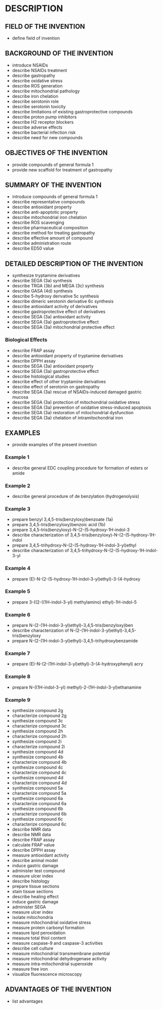 # DESCRIPTION

## FIELD OF THE INVENTION

- define field of invention

## BACKGROUND OF THE INVENTION

- introduce NSAIDs
- describe NSAIDs treatment
- describe gastropathy
- describe oxidative stress
- describe ROS generation
- describe mitochondrial pathology
- describe iron chelation
- describe serotonin role
- describe serotonin toxicity
- describe limitations of existing gastroprotective compounds
- describe proton pump inhibitors
- describe H2 receptor blockers
- describe adverse effects
- describe bacterial infection risk
- describe need for new compounds

## OBJECTIVES OF THE INVENTION

- provide compounds of general formula 1
- provide new scaffold for treatment of gastropathy

## SUMMARY OF THE INVENTION

- introduce compounds of general formula 1
- describe representative compounds
- describe antioxidant property
- describe anti-apoptotic property
- describe mitochondrial iron chelation
- describe ROS scavenging
- describe pharmaceutical composition
- describe method for treating gastropathy
- describe effective amount of compound
- describe administration route
- describe ED50 value

## DETAILED DESCRIPTION OF THE INVENTION

- synthesize tryptamine derivatives
- describe SEGA (3a) synthesis
- describe TRGA (3b) and MEGA (3c) synthesis
- describe GASA (4d) synthesis
- describe 5-hydroxy derivative 5c synthesis
- describe dimeric serotonin derivative 6c synthesis
- describe antioxidant activity of derivatives
- describe gastroprotective effect of derivatives
- describe SEGA (3a) antioxidant activity
- describe SEGA (3a) gastroprotective effect
- describe SEGA (3a) mitochondrial protective effect

### Biological Effects

- describe FRAP assay
- describe antioxidant property of tryptamine derivatives
- describe DPPH assay
- describe SEGA (3a) antioxidant property
- describe SEGA (3a) gastroprotective effect
- describe histological studies
- describe effect of other tryptamine derivatives
- describe effect of serotonin on gastropathy
- describe SEGA (3a) rescue of NSAIDs-induced damaged gastric mucosa
- describe SEGA (3a) protection of mitochondrial oxidative stress
- describe SEGA (3a) prevention of oxidative stress-induced apoptosis
- describe SEGA (3a) restoration of mitochondrial dysfunction
- describe SEGA (3a) chelation of intramitochondrial iron

## EXAMPLES

- provide examples of the present invention

### Example 1

- describe general EDC coupling procedure for formation of esters or amide

### Example 2

- describe general procedure of de benzylation (hydrogenolysis)

### Example 3

- prepare benzyl 3,4,5-tris(benzyloxy)benzoate (1a)
- prepare 3,4,5-tris(benzyloxy)benzoic acid (1b)
- prepare 3,4,5-tris(benzyloxy)-N-(2-(5-hydroxy-1H-indol-3
- describe characterization of 3,4,5-tris(benzyloxy)-N-(2-(5-hydroxy-1H-indol
- prepare 3,4,5-trihydroxy-N-(2-(5-hydroxy-1H-indol-3-yl)ethyl
- describe characterization of 3,4,5-trihydroxy-N-(2-(5-hydroxy-1H-indol-3-yl

### Example 4

- prepare (E)-N-(2-(5-hydroxy-1H-indol-3-yl)ethyl)-3-(4-hydroxy

### Example 5

- prepare 3-((2-((1H-indol-3-yl) methylamino) ethyl)-1H-indol-5

### Example 6

- prepare N-(2-(1H-indol-3-yl)ethyl)-3,4,5-tris(benzyloxy)ben
- describe characterization of N-(2-(1H-indol-3-yl)ethyl)-3,4,5-tris(benzyloxy
- prepare N-(2-(1H-indol-3-yl)ethyl)-3,4,5-trihydroxybenzamide

### Example 7

- prepare (E)-N-(2-(1H-indol-3-yl)ethyl)-3-(4-hydroxyphenyl) acry

### Example 8

- prepare N-((1H-indol-3-yl) methyl)-2-(1H-indol-3-yl)ethanamine

### Example 9

- synthesize compound 2g
- characterize compound 2g
- synthesize compound 3c
- characterize compound 3c
- synthesize compound 2h
- characterize compound 2h
- synthesize compound 2i
- characterize compound 2i
- synthesize compound 4d
- synthesize compound 4b
- characterize compound 4b
- synthesize compound 4c
- characterize compound 4c
- synthesize compound 4d
- characterize compound 4d
- synthesize compound 5a
- characterize compound 5a
- synthesize compound 6a
- characterize compound 6a
- synthesize compound 6b
- characterize compound 6b
- synthesize compound 6c
- characterize compound 6c
- describe NMR data
- describe NMR data
- describe FRAP assay
- calculate FRAP value
- describe DPPH assay
- measure antioxidant activity
- describe animal model
- induce gastric damage
- administer test compound
- measure ulcer index
- describe histology
- prepare tissue sections
- stain tissue sections
- describe healing effect
- induce gastric damage
- administer SEGA
- measure ulcer index
- isolate mitochondria
- measure mitochondrial oxidative stress
- measure protein carbonyl formation
- measure lipid peroxidation
- measure total thiol content
- measure caspase-9 and caspase-3 activities
- describe cell culture
- measure mitochondrial transmembrane potential
- measure mitochondrial dehydrogenase activity
- measure intra-mitochondrial superoxide
- measure free iron
- visualize fluorescence microscopy

## ADVANTAGES OF THE INVENTION

- list advantages

